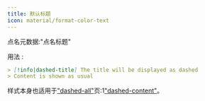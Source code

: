 ```yaml
---
title: 默认标题
icon: material/format-color-text
---
```


点名元数据:"点名标题"

用法 :
```md
> [!info|dashed-title] The title will be displayed as dashed
> Content is shown as usual
```

样式本身也适用于["dashed-all"](../combined-styling/page-20.md)页:1["dashed-content"](../content-styling/page-10.md)。
